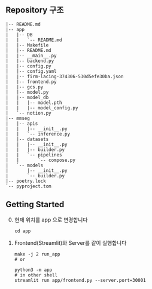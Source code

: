 ## Repository 구조

```
|-- README.md
|-- app
|   |-- DB
|   |   `-- README.md
|   |-- Makefile
|   |-- README.md
|   |-- __main__.py
|   |-- backend.py
|   |-- config.py
|   |-- config.yaml
|   |-- firm-lacing-374306-530d5efe30ba.json
|   |-- frontend.py
|   |-- gcs.py
|   |-- model.py
|   |-- model_db
|   |   |-- model.pth
|   |   |-- model_config.py
|   `-- notion.py
|-- mmseg
|   |-- apis
|   |   |-- __init__.py
|   |   `-- inference.py
|   |-- datasets
|   |   |-- __init__.py
|   |   |-- builder.py
|   |   `-- pipelines
|   |       `-- compose.py
|   `-- models
|       |-- __init__.py
|       `-- builder.py
|-- poetry.lock
`-- pyproject.tom
```

## Getting Started

0. 현재 위치를 app 으로 변경합니다
   ```shell
   cd app
   ```
1. Frontend(Streamlit)와 Server를 같이 실행합니다

   ```shell
   make -j 2 run_app
   # or

   python3 -m app
   # in other shell
   streamlit run app/frontend.py --server.port=30001
   ```
